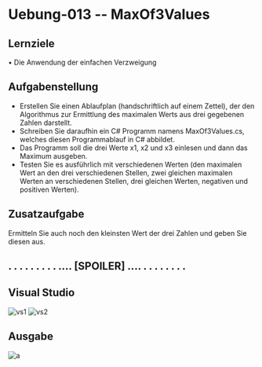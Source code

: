 # Uebung-013  --  MaxOf3Values

## Lernziele

• Die Anwendung der einfachen Verzweigung

## Aufgabenstellung
- Erstellen Sie einen Ablaufplan (handschriftlich auf einem Zettel), der den Algorithmus zur Ermittlung des maximalen Werts aus drei gegebenen Zahlen darstellt.
- Schreiben Sie daraufhin ein C# Programm namens MaxOf3Values.cs, welches diesen Programmablauf in C# abbildet.
- Das Programm soll die drei Werte x1, x2 und x3 einlesen und dann das Maximum ausgeben.
- Testen Sie es ausführlich mit verschiedenen Werten (den maximalen Wert an den drei verschiedenen Stellen, zwei gleichen maximalen Werten an verschiedenen Stellen,
  drei gleichen Werten, negativen und positiven Werten).

## Zusatzaufgabe
Ermitteln Sie auch noch den kleinsten Wert der drei Zahlen und geben Sie diesen aus. 

## . . . . . . . . . .... [SPOILER] .... . . . . . . . . 

## Visual Studio
![vs1](https://github.com/IxI-Enki/Uebung-013/assets/138018029/275c29e6-4452-4332-9728-7353dcabb349)
![vs2](https://github.com/IxI-Enki/Uebung-013/assets/138018029/df90ca27-c57c-4845-bcfd-079cd3182175)


## Ausgabe
![a](https://github.com/IxI-Enki/Uebung-013/assets/138018029/62f46279-1e44-4636-95c6-d0c71066aa8b)


